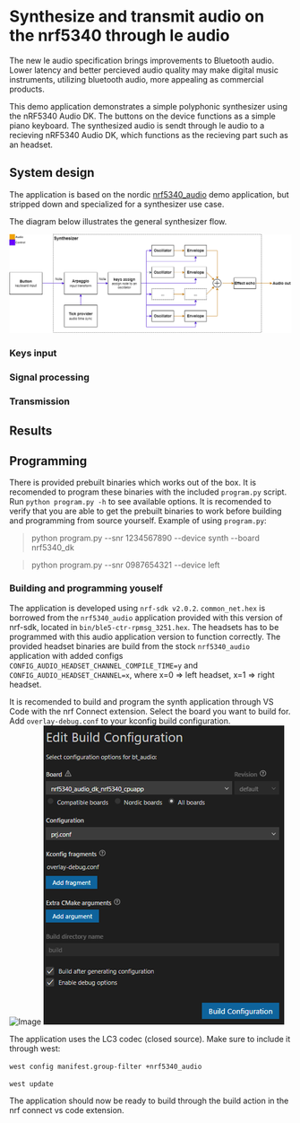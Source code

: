 # Synthesize and transmit audio on the nrf5340 through le audio
The new le audio specification brings improvements to Bluetooth audio. Lower latency and better percieved audio quality may make digital music instruments, utilizing bluetooth audio, more appealing as commercial products. 

This demo application demonstrates a simple polyphonic synthesizer using the nRF5340 Audio DK. The buttons on the device functions as a simple piano keyboard. The synthesized audio is sendt through le audio to a recieving nRF5340 Audio DK, which functions as the recieving part such as an headset.

## System design
The application is based on the nordic [nrf5340_audio](https://developer.nordicsemi.com/nRF_Connect_SDK/doc/latest/nrf/applications/nrf5340_audio/README.html) demo application, but stripped down and specialized for a synthesizer use 
case. 

The diagram below illustrates the general synthesizer flow.

![flowchart](assets/synth_flowchart.png)

### Keys input

### Signal processing

### Transmission

## Results

## Programming
There is provided prebuilt binaries which works out of the box. It is recomended to program these binaries with the included `program.py` script. Run `python program.py -h` to see available options. It is recomended to verify that you are able to get the prebuilt binaries to work before building and programming from source yourself. Example of using `program.py`:

> python program.py --snr 1234567890 --device synth --board nrf5340_dk

> python program.py --snr 0987654321 --device left

### Building and programming youself
The application is developed using `nrf-sdk v2.0.2`. `common_net.hex` is borrowed from the `nrf5340_audio` application provided with this version of nrf-sdk, located in `bin/ble5-ctr-rpmsg_3251.hex`. The headsets has to be programmed with this audio application version to function correctly. The provided headset binaries are build from the stock `nrf5340_audio` application with added configs `CONFIG_AUDIO_HEADSET_CHANNEL_COMPILE_TIME=y` and `CONFIG_AUDIO_HEADSET_CHANNEL=x`, where x=0 => left headset, x=1 => right headset.

It is recomended to build and program the synth application through VS Code with the nrf Connect extension. Select the board you want to build for. Add `overlay-debug.conf` to your kconfig build configuration.\
![Image](./assets/nrf_connect_tab.PNG)
![Image](./assets/build_configuration.PNG)

The application uses the LC3 codec (closed source). Make sure to include it through west:

`west config manifest.group-filter +nrf5340_audio`

`west update`

The application should now be ready to build through the build action in the nrf connect vs code extension.
